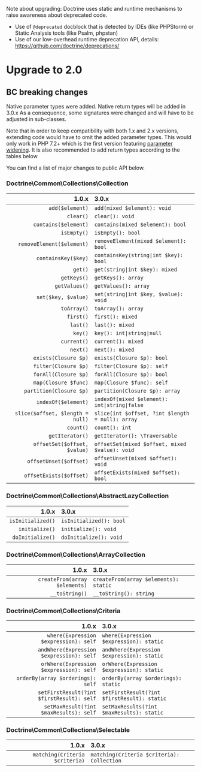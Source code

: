 Note about upgrading: Doctrine uses static and runtime mechanisms to raise
awareness about deprecated code.

- Use of `@deprecated` docblock that is detected by IDEs (like PHPStorm) or
  Static Analysis tools (like Psalm, phpstan)
- Use of our low-overhead runtime deprecation API, details:
  https://github.com/doctrine/deprecations/

# Upgrade to 2.0

## BC breaking changes

Native parameter types were added. Native return types will be added in 3.0.x
As a consequence, some signatures were changed and will have to be adjusted in sub-classes.

Note that in order to keep compatibility with both 1.x and 2.x versions,
extending code would have to omit the added parameter types.
This would only work in PHP 7.2+ which is the first version featuring
[parameter widening](https://wiki.php.net/rfc/parameter-no-type-variance).
It is also recommended to add return types according to the tables below

You can find a list of major changes to public API below.

### Doctrine\Common\Collections\Collection

|             1.0.x                |                  3.0.x                           |
|---------------------------------:|:-------------------------------------------------|
| `add($element)`                  | `add(mixed $element): void`                      |
| `clear()`                        | `clear(): void`                                  |
| `contains($element)`             | `contains(mixed $element): bool`                 |
| `isEmpty()`                      | `isEmpty(): bool`                                |
| `removeElement($element)`        | `removeElement(mixed $element): bool`            |
| `containsKey($key)`              | `containsKey(string\|int $key): bool`            |
| `get()`                          | `get(string\|int $key): mixed`                   |
| `getKeys()`                      | `getKeys(): array`                               |
| `getValues()`                    | `getValues(): array`                             |
| `set($key, $value)`              | `set(string\|int $key, $value): void`            |
| `toArray()`                      | `toArray(): array`                               |
| `first()`                        | `first(): mixed`                                 |
| `last()`                         | `last(): mixed`                                  |
| `key()`                          | `key(): int\|string\|null`                        |
| `current()`                      | `current(): mixed`                               |
| `next()`                         | `next(): mixed`                                  |
| `exists(Closure $p)`             | `exists(Closure $p): bool`                       |
| `filter(Closure $p)`             | `filter(Closure $p): self`                       |
| `forAll(Closure $p)`             | `forAll(Closure $p): bool`                       |
| `map(Closure $func)`             | `map(Closure $func): self`                       |
| `partition(Closure $p)`          | `partition(Closure $p): array`                   |
| `indexOf($element)`              | `indexOf(mixed $element): int\|string\|false`    |
| `slice($offset, $length = null)` | `slice(int $offset, ?int $length = null): array` |
| `count()`                        | `count(): int`                                   |
| `getIterator()`                  | `getIterator(): \Traversable`                    |
| `offsetSet($offset, $value)`     | `offsetSet(mixed $offset, mixed $value): void`   |
| `offsetUnset($offset)`           | `offsetUnset(mixed $offset): void`               |
| `offsetExists($offset)`          | `offsetExists(mixed $offset): bool`              |

### Doctrine\Common\Collections\AbstractLazyCollection

|      1.0.x        |         3.0.x           |
|------------------:|:------------------------|
| `isInitialized()` | `isInitialized(): bool` |
| `initialize()`    | `initialize(): void`    |
| `doInitialize()`  | `doInitialize(): void`  |

### Doctrine\Common\Collections\ArrayCollection

|            1.0.x              |               3.0.x                   |
|------------------------------:|:--------------------------------------|
| `createFrom(array $elements)` | `createFrom(array $elements): static` |
| `__toString()`                | `__toString(): string`                |

### Doctrine\Common\Collections\Criteria

|            1.0.x                          |               3.0.x                         |
|------------------------------------------:|:--------------------------------------------|
| `where(Expression $expression): self`     | `where(Expression $expression): static`     |
| `andWhere(Expression $expression): self`  | `andWhere(Expression $expression): static`  |
| `orWhere(Expression $expression): self`   | `orWhere(Expression $expression): static`   |
| `orderBy(array $orderings): self`         | `orderBy(array $orderings): static`         |
| `setFirstResult(?int $firstResult): self` | `setFirstResult(?int $firstResult): static` |
| `setMaxResult(?int $maxResults): self`    | `setMaxResults(?int $maxResults): static`   |

### Doctrine\Common\Collections\Selectable

|             1.0.x              |                   3.0.x                    |
|-------------------------------:|:-------------------------------------------|
| `matching(Criteria $criteria)` | `matching(Criteria $criteria): Collection` |
